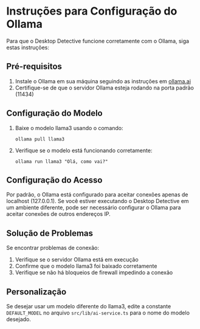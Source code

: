 # Instruções para Configuração do Ollama

Para que o Desktop Detective funcione corretamente com o Ollama, siga estas instruções:

## Pré-requisitos

1. Instale o Ollama em sua máquina seguindo as instruções em [ollama.ai](https://ollama.ai)
2. Certifique-se de que o servidor Ollama esteja rodando na porta padrão (11434)

## Configuração do Modelo

1. Baixe o modelo llama3 usando o comando:
   ```
   ollama pull llama3
   ```

2. Verifique se o modelo está funcionando corretamente:
   ```
   ollama run llama3 "Olá, como vai?"
   ```

## Configuração do Acesso

Por padrão, o Ollama está configurado para aceitar conexões apenas de localhost (127.0.0.1).
Se você estiver executando o Desktop Detective em um ambiente diferente, pode ser necessário
configurar o Ollama para aceitar conexões de outros endereços IP.

## Solução de Problemas

Se encontrar problemas de conexão:

1. Verifique se o servidor Ollama está em execução
2. Confirme que o modelo llama3 foi baixado corretamente
3. Verifique se não há bloqueios de firewall impedindo a conexão

## Personalização

Se desejar usar um modelo diferente do llama3, edite a constante `DEFAULT_MODEL` 
no arquivo `src/lib/ai-service.ts` para o nome do modelo desejado.
